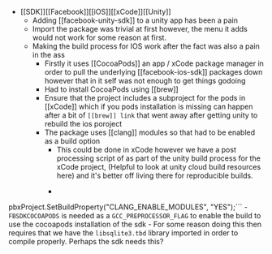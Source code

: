- [[SDK]][[Facebook]][[iOS]][[xCode]][[Unity]]
    - Adding [[facebook-unity-sdk]] to a unity app has been a pain
    - Import the package was trivial at first however, the menu it adds would not work for some reason at first.
    - Making the build process for IOS work after the fact was also a pain in the ass
        - Firstly it uses [[CocoaPods]] an app / xCode package manager in order to pull the underlying [[facebook-ios-sdk]] packages down however that in it self was not enough to get things godoing
        - Had to install CocoaPods using [[brew]]
        - Ensure that the project includes a subproject for the pods in [[xCode]] which if you pods installation is missing can happen after a bit of `[[brew]] link` that went away after getting unity to rebuild the ios poroject
        - The package uses [[clang]] modules so that had to be enabled as a build option
            - This could be done in xCode however we have a post processing script of as part of the unity build process for the xCode project, (Helpful to look at unity cloud build resources here) and it's better off living there for reproducible builds.
            - ```// Enable clang imports for FBSDK cocoa pod
pbxProject.SetBuildProperty("CLANG_ENABLE_MODULES", "YES");``` 
        - `FBSDKCOCOAPODS` is needed as a `GCC_PREPROCESSOR_FLAG` to enable the build to use the cocoapods installation of the sdk
        - For some reason doing this then requires that we have the `libsqlite3.tbd` library imported in order to compile properly. Perhaps the sdk needs this?
